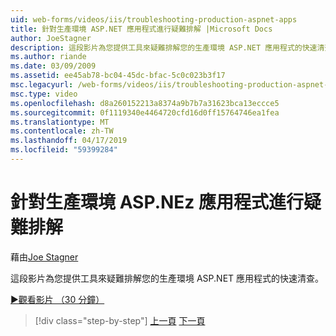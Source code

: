 ```yaml
---
uid: web-forms/videos/iis/troubleshooting-production-aspnet-apps
title: 針對生產環境 ASP.NET 應用程式進行疑難排解 |Microsoft Docs
author: JoeStagner
description: 這段影片為您提供工具來疑難排解您的生產環境 ASP.NET 應用程式的快速清查。
ms.author: riande
ms.date: 03/09/2009
ms.assetid: ee45ab78-bc04-45dc-bfac-5c0c023b3f17
msc.legacyurl: /web-forms/videos/iis/troubleshooting-production-aspnet-apps
msc.type: video
ms.openlocfilehash: d8a260152213a8374a9b7b7a31623bca13eccce5
ms.sourcegitcommit: 0f1119340e4464720cfd16d0ff15764746ea1fea
ms.translationtype: MT
ms.contentlocale: zh-TW
ms.lasthandoff: 04/17/2019
ms.locfileid: "59399284"
---
```

# <a name="troubleshooting-production-aspnet-apps"></a>針對生產環境 ASP.NEz 應用程式進行疑難排解

藉由[Joe Stagner](https://github.com/JoeStagner)

這段影片為您提供工具來疑難排解您的生產環境 ASP.NET 應用程式的快速清查。

[&#9654;觀看影片 （30 分鐘）](https://channel9.msdn.com/Blogs/ASP-NET-Site-Videos/troubleshooting-production-aspnet-apps)

> [!div class="step-by-step"]
> [上一頁](feature-specific-delegated-management.md)
> [下一頁](creating-a-site-with-iis7-manager.md)
